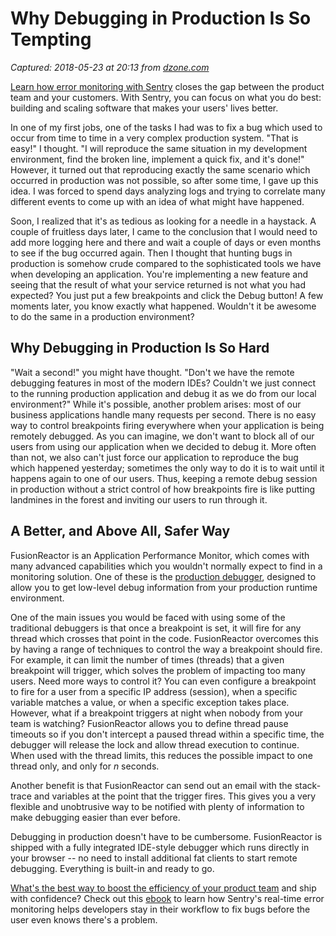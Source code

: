 # Why Debugging in Production Is So Tempting

_Captured: 2018-05-23 at 20:13 from [dzone.com](https://dzone.com/articles/debugging-in-production?edition=376359&utm_source=Daily%20Digest&utm_medium=email&utm_campaign=Daily%20Digest%202018-05-23)_

[Learn how error monitoring with Sentry](https://dzone.com/go?i=286425&u=https%3A%2F%2Fsentry.io%2F_%2Flp%2Ftelephone-game-ebook%2F%3Futm_source%3Dadvertisement%26utm_medium%3Dtext%26utm_content%3Ddzoneperformancezone%26utm_campaign%3Dsponsorship) closes the gap between the product team and your customers. With Sentry, you can focus on what you do best: building and scaling software that makes your users' lives better.

In one of my first jobs, one of the tasks I had was to fix a bug which used to occur from time to time in a very complex production system. "That is easy!" I thought. "I will reproduce the same situation in my development environment, find the broken line, implement a quick fix, and it's done!" However, it turned out that reproducing exactly the same scenario which occurred in production was not possible, so after some time, I gave up this idea. I was forced to spend days analyzing logs and trying to correlate many different events to come up with an idea of what might have happened.

Soon, I realized that it's as tedious as looking for a needle in a haystack. A couple of fruitless days later, I came to the conclusion that I would need to add more logging here and there and wait a couple of days or even months to see if the bug occurred again. Then I thought that hunting bugs in production is somehow crude compared to the sophisticated tools we have when developing an application. You're implementing a new feature and seeing that the result of what your service returned is not what you had expected? You just put a few breakpoints and click the Debug button! A few moments later, you know exactly what happened. Wouldn't it be awesome to do the same in a production environment?

## Why Debugging in Production Is So Hard

"Wait a second!" you might have thought. "Don't we have the remote debugging features in most of the modern IDEs? Couldn't we just connect to the running production application and debug it as we do from our local environment?" While it's possible, another problem arises: most of our business applications handle many requests per second. There is no easy way to control breakpoints firing everywhere when your application is being remotely debugged. As you can imagine, we don't want to block all of our users from using our application when we decided to debug it. More often than not, we also can't just force our application to reproduce the bug which happened yesterday; sometimes the only way to do it is to wait until it happens again to one of our users. Thus, keeping a remote debug session in production without a strict control of how breakpoints fire is like putting landmines in the forest and inviting our users to run through it.

## A Better, and Above All, Safer Way

FusionReactor is an Application Performance Monitor, which comes with many advanced capabilities which you wouldn't normally expect to find in a monitoring solution. One of these is the [production debugger](https://www.fusion-reactor.com/production-debugger), designed to allow you to get low-level debug information from your production runtime environment.

One of the main issues you would be faced with using some of the traditional debuggers is that once a breakpoint is set, it will fire for any thread which crosses that point in the code. FusionReactor overcomes this by having a range of techniques to control the way a breakpoint should fire. For example, it can limit the number of times (threads) that a given breakpoint will trigger, which solves the problem of impacting too many users. Need more ways to control it? You can even configure a breakpoint to fire for a user from a specific IP address (session), when a specific variable matches a value, or when a specific exception takes place. However, what if a breakpoint triggers at night when nobody from your team is watching? FusionReactor allows you to define thread pause timeouts so if you don't intercept a paused thread within a specific time, the debugger will release the lock and allow thread execution to continue. When used with the thread limits, this reduces the possible impact to one thread only, and only for _n_ seconds.

Another benefit is that FusionReactor can send out an email with the stack-trace and variables at the point that the trigger fires. This gives you a very flexible and unobtrusive way to be notified with plenty of information to make debugging easier than ever before.

Debugging in production doesn't have to be cumbersome. FusionReactor is shipped with a fully integrated IDE-style debugger which runs directly in your browser -- no need to install additional fat clients to start remote debugging. Everything is built-in and ready to go.

[What's the best way to boost the efficiency of your product team](https://dzone.com/go?i=286426&u=https%3A%2F%2Fsentry.io%2F_%2Flp%2Ftelephone-game-ebook%2F%3Futm_source%3Dadvertisement%26utm_medium%3Dtext%26utm_content%3Ddzoneperformancezone%26utm_campaign%3Dsponsorship) and ship with confidence? Check out this [ebook](https://dzone.com/go?i=286426&u=https%3A%2F%2Fsentry.io%2F_%2Flp%2Ftelephone-game-ebook%2F%3Futm_source%3Dadvertisement%26utm_medium%3Dtext%26utm_content%3Ddzoneperformancezone%26utm_campaign%3Dsponsorship) to learn how Sentry's real-time error monitoring helps developers stay in their workflow to fix bugs before the user even knows there's a problem.
